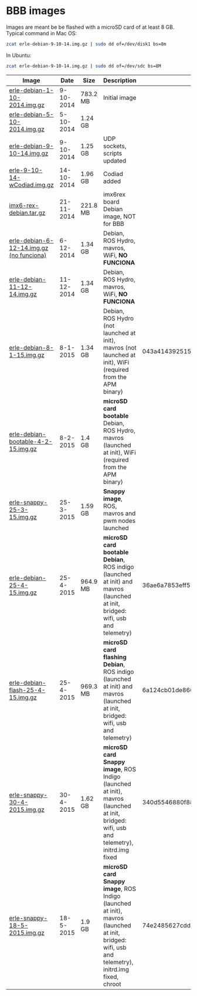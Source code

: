 BBB images
==========


Images are meant be be flashed with a microSD card of at least 8 GB. Typical command in Mac OS:
```bash
zcat erle-debian-9-10-14.img.gz | sudo dd of=/dev/disk1 bs=8m
```
In Ubuntu:
```bash
zcat erle-debian-9-10-14.img.gz | sudo dd of=/dev/sdc bs=8M
```


| Image | Date | Size | Description | MD5 |
| ----------|--------|-------|------|------|
|[erle-debian-1-10-2014.img.gz](https://mega.co.nz/#!HBVShJxS!mDNTey0Wb7u0ugU5nVyC4PceClTqi8nIEgeG-5Qgqsg)| 9-10-2014 | 783.2 MB | Initial image | |
|[erle-debian-5-10-2014.img.gz](https://mega.co.nz/#!KcVD1ShC!TIivBvf7WoQzR2tx3Aazk1KfXHJG2_bV8TU6Dg9yrVY)| 5-10-2014 | 1.24 GB | | |
|[erle-debian-9-10-14.img.gz](https://mega.co.nz/#!aQ8FnB4B!CpqMmZdVyOWvryxdb9Hzvo2UnL44L-0JttPRswgC6Ek)| 9-10-2014 | 1.25 GB | UDP sockets, scripts updated | |
|[erle-9-10-14-wCodiad.img.gz](https://mega.co.nz/#!4IEQ3TKA!FME387X71z8Z3T4PSp8wZ7X2k5yW1BiI1WNipamDbIM)| 14-10-2014 | 1.96 GB | Codiad added | |
|[imx6-rex-debian.tar.gz](https://mega.co.nz/#!xxIhCQAT!CYaLGScwczgFKvgvuNTTmJsX2IJlmw0RAIwPVsMFOOY)| 21-11-2014 | 221.8 MB | imx6rex board Debian image, NOT for BBB | |
|[erle-debian-6-12-14.img.gz (no funciona) ](https://mega.co.nz/#!idlARJrb!J7dYgGT0amHCm34VH6JK5lzcc56XO_XEKDrrXV6_N4c)| 6-12-2014 | 1.34 GB | Debian, ROS Hydro, mavros, WiFi, **NO FUNCIONA**| |
|[erle-debian-11-12-14.img.gz](https://mega.co.nz/#!2JdwXaZC!YFb6Ox_xAGtaIZu3TMSQVGpnbJnPuif3CpHqO7hZzcs)| 11-12-2014 | 1.34 GB | Debian, ROS Hydro, mavros, WiFi, **NO FUNCIONA**| |
|[erle-debian-8-1-15.img.gz](https://mega.co.nz/#!vY8GzTTQ!pRdmdNJd1-rqdSDliD8SgKuHRrTFV_NRpxtF7p34Fhw)| 8-1-2015 | 1.34 GB | Debian, ROS Hydro (not launched at init), mavros (not launched at init), WiFi (required from the APM binary) | 043a4143925154cb138438fb007c9a28 |
|[erle-debian-bootable-4-2-15.img.gz](https://drive.google.com/file/d/0B6D4e4nVvowdLWp0QVVIckpGUEU/view)| 8-2-2015 | 1.4 GB | **microSD card bootable** Debian, ROS Hydro, mavros (launched at init), WiFi (required from the APM binary) | |
|[erle-snappy-25-3-15.img.gz](https://mega.co.nz/#!uckwnSqT!f_UBsgstZXjnq2cck3M3X9qHRoD2dQbtIq1Ykp8RLFo)| 25-3-2015 | 1.59 GB | **Snappy image**, ROS, mavros and pwm nodes launched | |
|[erle-debian-25-4-15.img.gz](https://mega.co.nz/#!6EcDRTZI!y-msWeHYUsTtWdLTYcq8XNIs2BWlpc8sFK5SiOB5Zlg)| 25-4-2015 | 964.9 MB | **microSD card bootable Debian**, ROS indigo (launched at init) and mavros (launched at init, bridged: wifi, usb and telemetry) | 36ae6a7853eff55da9e6eec39a36132a |
|[erle-debian-flash-25-4-15.img.gz](https://mega.co.nz/#!SB8hDDTJ!Lfh5OHo5dE_EVQh9fI75Z0aisI9FqAAgNxwBd9N9y7k)| 25-4-2015 | 969.3 MB | **microSD card flashing Debian**, ROS indigo (launched at init) and mavros (launched at init, bridged: wifi, usb and telemetry) | 6a124cb01de866dfd276a09f3c237471 |
|[erle-snappy-30-4-2015.img.gz](https://mega.co.nz/#!LMNUTABC!tkO2noZaJJuilEwLZknCgnIl7xHhC6zZLLAD4tVlJKs)| 30-4-2015 | 1.62 GB | **microSD card Snappy image**, ROS Indigo (launched at init), mavros (launched at init, bridged: wifi, usb and telemetry), initrd.img fixed | 340d5546880f881356ba4df917603823 |
|[erle-snappy-18-5-2015.img.gz](https://mega.co.nz/#!bNFiFCzY!r06g96-mYsllv7CKcDPIJppPiLWwaElqTCxkNkgyIA8)| 18-5-2015 | 1.9 GB | **microSD card Snappy image**, ROS Indigo (launched at init), mavros (launched at init, bridged: wifi, usb and telemetry), initrd.img fixed, chroot | 74e2485627cdd5e385fa1366336df26cd972fb0d |

